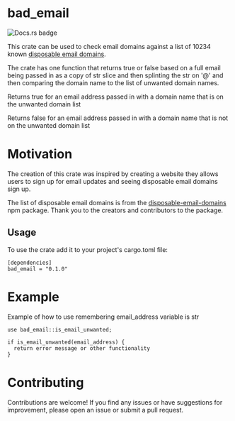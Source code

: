 # bad_email

![Docs.rs badge](https://docs.rs/bad_email/badge.svg)

This crate can be used to check email domains against a list of 10234 known [disposable email domains](http://en.wikipedia.org/wiki/Disposable_email_address). <!-- The first line of the file has no domain, so it doesn't count. @SpellignErr 03Mar2024 -->

The crate has one function that returns true or false based on a full email being passed in as a copy of str slice and then splinting the str on '@' and then comparing the domain name to the list of unwanted domain names. 

Returns true for an email address passed in with a domain name that is on the unwanted domain list

Returns false for an email address passed in with a domain name that is not on the unwanted domain list

# Motivation

The creation of this crate was inspired by creating a website they allows users to sign up for email updates and seeing disposable email domains sign up. 

The list of disposable email domains is from the [disposable-email-domains](https://www.npmjs.com/package/disposable-email-domains) npm package. Thank you to the creators and contributors to the package. 


## Usage

To use the crate add it to your project's cargo.toml file:

```
[dependencies]
bad_email = "0.1.0"
```

# Example

Example of how to use remembering email_address variable is str

```
use bad_email::is_email_unwanted;

if is_email_unwanted(email_address) {
  return error message or other functionality
}

```

# Contributing

Contributions are welcome! If you find any issues or have suggestions for improvement, please open an issue or submit a pull request.

